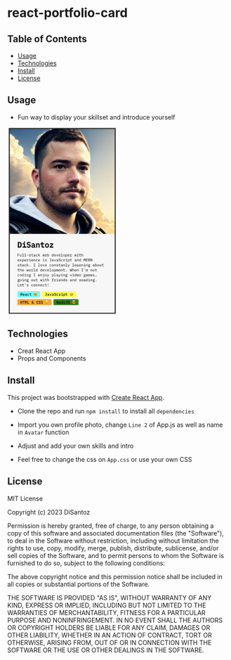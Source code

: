 # react-portfolio-card

## Table of Contents

- [Usage](#usage)
- [Technologies](#technologies)
- [Install](#install)
- [License](#license)

## Usage

- Fun way to display your skillset and introduce yourself

<img src="./my-card/public/portcard.png"  width="250" >

## Technologies

- Creat React App
- Props and Components

## Install

This project was bootstrapped with [Create React App](https://github.com/facebook/create-react-app).

- Clone the repo and run `npm install` to install all `dependencies`

- Import you own profile photo, change `Line 2` of App.js as well as name in `Avatar` function

- Adjust and add your own skills and intro

- Feel free to change the css on `App.css` or use your own CSS

## License

MIT License

Copyright (c) 2023 DiSantoz

Permission is hereby granted, free of charge, to any person obtaining a copy
of this software and associated documentation files (the "Software"), to deal
in the Software without restriction, including without limitation the rights
to use, copy, modify, merge, publish, distribute, sublicense, and/or sell
copies of the Software, and to permit persons to whom the Software is
furnished to do so, subject to the following conditions:

The above copyright notice and this permission notice shall be included in all
copies or substantial portions of the Software.

THE SOFTWARE IS PROVIDED "AS IS", WITHOUT WARRANTY OF ANY KIND, EXPRESS OR
IMPLIED, INCLUDING BUT NOT LIMITED TO THE WARRANTIES OF MERCHANTABILITY,
FITNESS FOR A PARTICULAR PURPOSE AND NONINFRINGEMENT. IN NO EVENT SHALL THE
AUTHORS OR COPYRIGHT HOLDERS BE LIABLE FOR ANY CLAIM, DAMAGES OR OTHER
LIABILITY, WHETHER IN AN ACTION OF CONTRACT, TORT OR OTHERWISE, ARISING FROM,
OUT OF OR IN CONNECTION WITH THE SOFTWARE OR THE USE OR OTHER DEALINGS IN THE
SOFTWARE.
